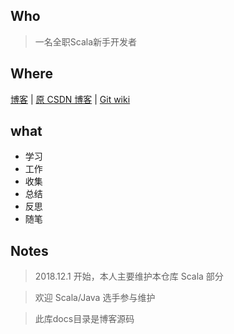 
## Who

> 一名全职Scala新手开发者

## Where

[博客](https://dreamylost.cn) |
[原 CSDN 博客](https://blog.csdn.net/qq_34446485) | [Git wiki](https://github.com/jxnu-liguobin/cs-summary-reflection/wiki) 

## what

* 学习 
* 工作
* 收集 
* 总结 
* 反思 
* 随笔

## Notes

> 2018.12.1 开始，本人主要维护本仓库 Scala 部分

> 欢迎 Scala/Java 选手参与维护

> 此库docs目录是博客源码